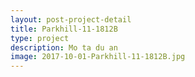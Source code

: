 ```yaml
---
layout: post-project-detail
title: Parkhill-11-1812B
type: project
description: Mo ta du an
image: 2017-10-01-Parkhill-11-1812B.jpg
---
```

